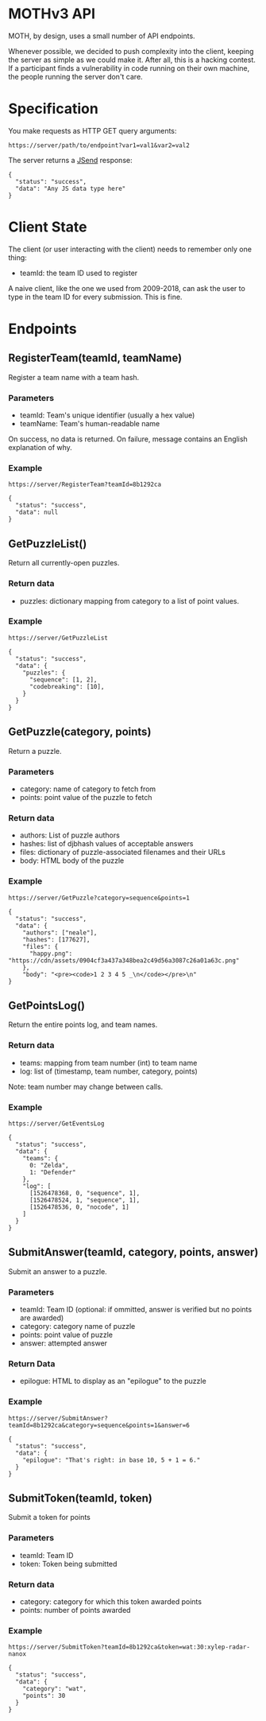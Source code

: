 MOTHv3 API
==========

MOTH, by design, uses a small number of API endpoints.

Whenever possible,
we decided to push complexity into the client,
keeping the server as simple as we could make it.
After all,
this is a hacking contest.
If a participant finds a vulnerability in code running on their own machine,
the people running the server don't care.

Specification
=============

You make requests as HTTP GET query arguments:

    https://server/path/to/endpoint?var1=val1&var2=val2

The server returns a
[JSend](https://labs.omniti.com/labs/jsend) response:

    {
      "status": "success",
      "data": "Any JS data type here"
    }


Client State
============

The client (or user interacting with the client) needs to remember only one thing:

* teamId: the team ID used to register

A naive client,
like the one we used from 2009-2018,
can ask the user to type in the team ID for every submission.
This is fine.


Endpoints
=========

RegisterTeam(teamId, teamName)
-------------------------------

Register a team name with a team hash.

### Parameters

* teamId: Team's unique identifier (usually a hex value)
* teamName: Team's human-readable name

On success, no data is returned.
On failure, message contains an English explanation of why.

### Example

    https://server/RegisterTeam?teamId=8b1292ca

    {
      "status": "success",
      "data": null
    }


GetPuzzleList()
---------------

Return all currently-open puzzles.

### Return data

* puzzles: dictionary mapping from category to a list of point values.


### Example

    https://server/GetPuzzleList

    {
      "status": "success",
      "data": {
        "puzzles": {
          "sequence": [1, 2],
          "codebreaking": [10],
        }
      }
    }


GetPuzzle(category, points)
--------------------

Return a puzzle.

### Parameters

* category: name of category to fetch from
* points: point value of the puzzle to fetch

### Return data

* authors: List of puzzle authors
* hashes: list of djbhash values of acceptable answers
* files: dictionary of puzzle-associated filenames and their URLs
* body: HTML body of the puzzle


### Example

    https://server/GetPuzzle?category=sequence&points=1

    {
      "status": "success",
      "data": {
        "authors": ["neale"],
        "hashes": [177627],
        "files": {
          "happy.png": "https://cdn/assets/0904cf3a437a348bea2c49d56a3087c26a01a63c.png"
        },
        "body": "<pre><code>1 2 3 4 5 _\n</code></pre>\n"
    }


GetPointsLog()
---------------

Return the entire points log, and team names.

### Return data

* teams: mapping from team number (int) to team name
* log: list of (timestamp, team number, category, points)

Note: team number may change between calls.


### Example

    https://server/GetEventsLog

    {
      "status": "success",
      "data": {
        "teams": {
          0: "Zelda",
          1: "Defender"
        },
        "log": [
          [1526478368, 0, "sequence", 1],
          [1526478524, 1, "sequence", 1],
          [1526478536, 0, "nocode", 1]
        ]
      }
    }


SubmitAnswer(teamId, category, points, answer)
----------------------

Submit an answer to a puzzle.

### Parameters

* teamId: Team ID (optional: if ommitted, answer is verified but no points are awarded)
* category: category name of puzzle
* points: point value of puzzle
* answer: attempted answer


### Return Data

* epilogue: HTML to display as an "epilogue" to the puzzle

### Example

    https://server/SubmitAnswer?teamId=8b1292ca&category=sequence&points=1&answer=6

    {
      "status": "success",
      "data": {
        "epilogue": "That's right: in base 10, 5 + 1 = 6."
      }
    }

SubmitToken(teamId, token)
---------------------

Submit a token for points

### Parameters

* teamId: Team ID
* token: Token being submitted

### Return data

* category: category for which this token awarded points
* points: number of points awarded


### Example

    https://server/SubmitToken?teamId=8b1292ca&token=wat:30:xylep-radar-nanox

    {
      "status": "success",
      "data": {
        "category": "wat",
        "points": 30
      }
    }
